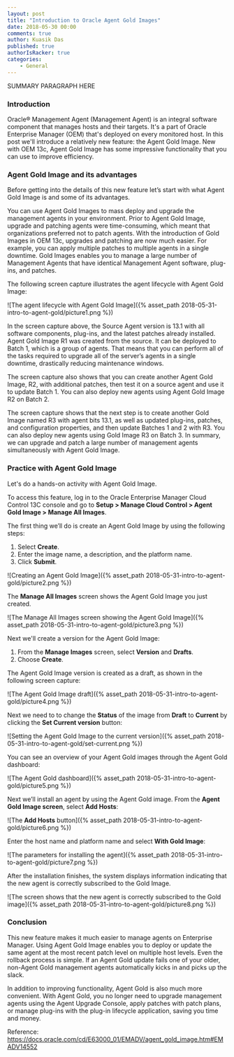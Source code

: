 ```yaml
---
layout: post
title: "Introduction to Oracle Agent Gold Images"
date: 2018-05-30 00:00
comments: true
author: Kuasik Das
published: true
authorIsRacker: true
categories:
    - General
---
```


SUMMARY PARAGRAPH HERE

<!-- more -->

### Introduction

Oracle&reg; Management Agent (Management Agent) is an integral software
component that manages hosts and their targets. It's a part of Oracle
Enterprise Manager (OEM) that's deployed on every monitored host. In this post
we'll introduce a relatively new feature: the Agent Gold Image. New with OEM
13c, Agent Gold Image has some impressive functionality that you can use to
improve efficiency.

### Agent Gold Image and its advantages

Before getting into the details of this new feature let’s start with what
Agent Gold Image is and some of its advantages.

You can use Agent Gold Images to mass deploy and upgrade the management agents
in your environment. Prior to Agent Gold Image, upgrade and patching agents
were time-consuming, which meant that organizations preferred not to patch
agents. With the introduction of Gold Images in OEM 13c, upgrades and patching
are now much easier. For example, you can apply multiple patches to multiple
agents in a single downtime. Gold Images enables you to manage a large number
of Management Agents that have identical Management Agent software, plug-ins,
and patches.

The following screen capture illustrates the agent lifecycle with Agent Gold
Image:

![The agent lifecycle with Agent Gold Image]({% asset_path 2018-05-31-intro-to-agent-gold/picture1.png %})

In the screen capture above, the Source Agent version is 13.1 with all software
components, plug-ins, and the latest patches already installed. Agent Gold
Image R1 was created from the source. It can be deployed to Batch 1, which is a
group of agents. That means that you can perform all of the tasks required to
upgrade all of the server’s agents in a single downtime, drastically reducing
maintenance windows.

The screen capture also shows that you can create another Agent Gold Image,
R2, with additional patches, then test it on a source agent and use it to
update Batch 1. You can also deploy new agents using Agent Gold Image R2 on
Batch 2.

The screen capture shows that the next step is to create another Gold Image
named R3 with agent bits 13.1, as well as updated plug-ins, patches, and
configuration properties, and then update Batches 1 and 2 with R3. You can
also deploy new agents using Gold Image R3 on Batch 3. In summary, we can
upgrade and patch a  large number of management agents simultaneously with
Agent Gold Image.

### Practice with Agent Gold Image

Let's do a hands-on activity with Agent Gold Image.

To access this feature, log in to the Oracle Enterprise Manager Cloud Control
13C console and go to **Setup > Manage Cloud Control > Agent Gold Image >
Manage All Images**.

The first thing we’ll do is create an Agent Gold Image by using the following
steps:

1. Select **Create**.
2. Enter the image name, a description, and the platform name.
3. Click **Submit**.

![Creating an Agent Gold Image]({% asset_path 2018-05-31-intro-to-agent-gold/picture2.png %})

 The **Manage All Images** screen shows the Agent Gold Image you just created.

![The Manage All Images screen showing the Agent Gold Image]({% asset_path 2018-05-31-intro-to-agent-gold/picture3.png %})

Next we'll create a version for the Agent Gold Image:

1. From the **Manage Images** screen, select **Version** and **Drafts**.
2. Choose **Create**.

The Agent Gold Image version is created as a draft, as shown in the following
screen capture:

![The Agent Gold Image draft]({% asset_path 2018-05-31-intro-to-agent-gold/picture4.png %})

Next we need to to change the **Status** of the image from **Draft** to
**Current** by clicking the **Set Current version** button:

![Setting the Agent Gold Image to the current version]({% asset_path 2018-05-31-intro-to-agent-gold/set-current.png %})

You can see an overview of your Agent Gold images through the Agent Gold
dashboard:

![The Agent Gold dashboard]({% asset_path 2018-05-31-intro-to-agent-gold/picture5.png %})

Next we’ll install an agent by using the Agent Gold image. From the **Agent
Gold Image screen**, select **Add Hosts**:

![The **Add Hosts** button]({% asset_path 2018-05-31-intro-to-agent-gold/picture6.png %})

Enter the host name and platform name and select **With Gold
Image**:

![The parameters for installing the agent]({% asset_path 2018-05-31-intro-to-agent-gold/picture7.png %})

After the installation finishes, the system displays information indicating
that the new agent is correctly subscribed to the Gold Image.

![The screen shows that the new agent is correctly subscribed to the Gold
image]({% asset_path 2018-05-31-intro-to-agent-gold/picture8.png %})

### Conclusion

This new feature makes it much easier to manage agents on Enterprise Manager.
Using Agent Gold Image enables you to deploy or update the same agent at the
most recent patch level on multiple host levels. Even the rollback process is
simple. If an Agent Gold update fails one of your older, non-Agent Gold
management agents automatically kicks in and picks up the slack.

In addition to improving functionality, Agent Gold is also much more
convenient. With Agent Gold, you no longer need to upgrade management agents
using the Agent Upgrade Console, apply patches with patch plans, or manage
plug-ins with the plug-in lifecycle application, saving you time and money.

Reference:
https://docs.oracle.com/cd/E63000_01/EMADV/agent_gold_image.htm#EMADV14552
